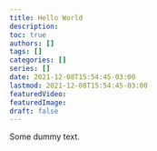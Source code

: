 ```yaml
---
title: Hello World
description:
toc: true
authors: []
tags: []
categories: []
series: []
date: 2021-12-08T15:54:45-03:00
lastmod: 2021-12-08T15:54:45-03:00
featuredVideo:
featuredImage:
draft: false
---
```


Some dummy text.
